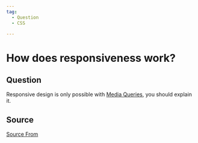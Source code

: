 ```yaml
---
tag:
  - Question
  - CSS

---
```

  
# How does responsiveness work?

## Question
Responsive design is only possible with [Media Queries](https://developer.mozilla.org/en-US/docs/Learn/CSS/CSS_layout/Responsive_Design#media_queries), you should explain it.




##  Source
[Source From](https://bigfrontend.dev/question/how-responsiveness-work)

  